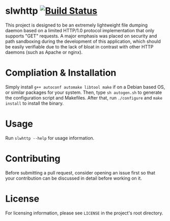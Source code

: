 slwhttp [![Build Status](http://bit.ly/1LWfQzT)](http://bit.ly/1NBOLTN)
=======

This project is designed to be an extremely lightweight file dumping daemon
based on a limited HTTP/1.0 protocol implementation that only supports "GET"
requests.  A major emphasis was placed on security and path sandboxing during
the development of this application, which should be easily verifiable due to
the lack of bloat in contrast with other HTTP daemons (such as Apache or nginx).

Compliation & Installation
==========================

Simply install `g++ autoconf automake libtool make` if on a Debian based OS, or
similar packages for your system.  Then, type `sh autogen.sh` to generate the
configuration script and Makefiles.  After that, run `./configure` and
`make install` to install the binary.

Usage
=====

Run `slwhttp --help` for usage information.

Contributing
============

Before submitting a pull request, consider opening an issue first so that your
contribution can be discussed in detail before working on it.

License
=======

For licensing information, please see `LICENSE` in the project's root directory.
